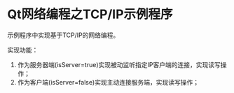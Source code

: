 # Qt网络编程之TCP/IP示例程序

示例程序中实现基于TCP/IP的网络编程。

实现功能：

1. 作为服务器端(isServer=true)实现被动监听指定IP客户端的连接，实现读写操作；
2. 作为客户端(isServer=false)实现主动连接服务端，实现读写操作；